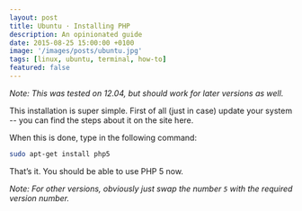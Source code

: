 ```yaml
---
layout: post
title: Ubuntu · Installing PHP
description: An opinionated guide
date: 2015-08-25 15:00:00 +0100
image: '/images/posts/ubuntu.jpg'
tags: [linux, ubuntu, terminal, how-to]
featured: false
---
```


_Note: This was tested on 12.04, but should work for later versions as well._

This installation is super simple. First of all (just in case) update your system -- you can find the steps about it on the site here.

When this is done, type in the following command:

```bash
sudo apt-get install php5
```

That’s it. You should be able to use PHP 5 now.

_Note: For other versions, obviously just swap the number `5` with the required version number._
